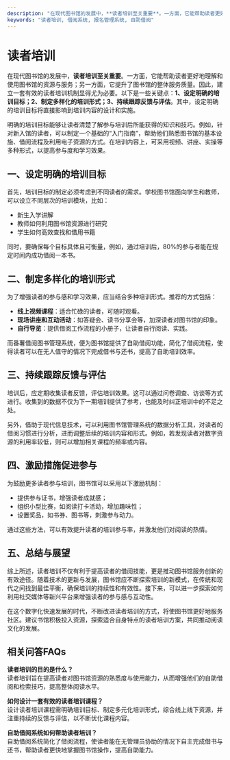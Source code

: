 ```yaml
---
description: "在现代图书馆的发展中，**读者培训至关重要**。一方面，它能帮助读者更好地理解和使用图书馆的资源与服务；另一方面，它提升了图书馆的整体服务质量。因此，建立一套有效的读者培训机制显得尤为必要。以下是一些关键点：**1、设定明确的培训目标；2、制定多样化的培训形式；3、持续跟踪反馈与评估**。其中，设定明确的培训目标将直接影响到培训内容的设计和实施。"
keywords: "读者培训, 借阅系统, 报名管理系统, 自助借阅"
---
```

# 读者培训

在现代图书馆的发展中，**读者培训至关重要**。一方面，它能帮助读者更好地理解和使用图书馆的资源与服务；另一方面，它提升了图书馆的整体服务质量。因此，建立一套有效的读者培训机制显得尤为必要。以下是一些关键点：**1、设定明确的培训目标；2、制定多样化的培训形式；3、持续跟踪反馈与评估**。其中，设定明确的培训目标将直接影响到培训内容的设计和实施。

明确的培训目标能够让读者清楚了解参与培训后所能获得的知识和技巧。例如，针对新入馆的读者，可以制定一个基础的“入门指南”，帮助他们熟悉图书馆的基本设施、借阅流程及利用电子资源的方式。在培训内容上，可采用视频、讲座、实操等多种形式，以提高参与度和学习效果。

## 一、设定明确的培训目标

首先，培训目标的制定必须考虑到不同读者的需求。学校图书馆面向学生和教师，可以设立不同层次的培训模块，比如：

- 新生入学讲解
- 教师如何利用图书馆资源进行研究
- 学生如何高效查找和借用书籍

同时，要确保每个目标具体且可衡量，例如，通过培训后，80%的参与者能在规定时间内成功借阅一本书。

## 二、制定多样化的培训形式

为了增强读者的参与感和学习效果，应当结合多种培训形式。推荐的方式包括：

- **线上视频课程**：适合忙碌的读者，可随时观看。
- **现场讲座和互动活动**：如答疑会、读书分享会等，加深读者对图书馆的印象。
- **自行导览**：提供借阅工作流程的小册子，让读者自行阅读、实践。

而番薯借阅图书管理系统，便为图书馆提供了自助借阅功能，简化了借阅流程，使得读者可以在无人值守的情况下完成借书与还书，提高了自助培训效率。

## 三、持续跟踪反馈与评估

培训后，应定期收集读者反馈，评估培训效果。这可以通过问卷调查、访谈等方式进行。收集到的数据不仅为下一期培训提供了参考，也能及时纠正培训中的不足之处。

另外，借助于现代信息技术，可以利用图书馆管理系统的数据分析工具，对读者的借阅习惯进行分析，进而调整后续的培训内容和形式。例如，若发现读者对数字资源的利用率较低，则可以增加相关课程的频率或内容。

## 四、激励措施促进参与

为鼓励更多读者参与培训，图书馆可以采用以下激励机制：

- 提供参与证书，增强读者成就感；
- 组织小型比赛，如阅读打卡活动，增加趣味性；
- 设置奖品，如书券、图书等，刺激参与动力。

通过这些方法，可以有效提升读者的培训参与率，并激发他们对阅读的热情。

## 五、总结与展望

综上所述，读者培训不仅有利于提高读者的借阅技能，更是推动图书馆服务创新的有效途径。随着技术的更新与发展，图书馆应不断探索培训的新模式，在传统和现代之间找到最佳平衡，确保培训的持续性和有效性。接下来，可以进一步探索如何利用社交媒体等新兴平台来增强读者的参与感与互动性。

在这个数字化快速发展的时代，不断改进读者培训的方式，将使图书馆更好地服务社区。建议书馆积极投入资源，探索适合自身特点的读者培训方案，共同推动阅读文化的发展。

## 相关问答FAQs

**读者培训的目的是什么？**  
读者培训旨在提高读者对图书馆资源的熟悉度与使用能力，从而增强他们的自助借阅和检索技巧，提高整体阅读水平。

**如何设计一套有效的读者培训课程？**  
设计读者培训课程需明确培训目标、制定多元化培训形式，综合线上线下资源，并注重持续的反馈与评估，以不断优化课程内容。

**自助借阅系统如何帮助读者培训？**  
自助借阅系统简化了借阅流程，使读者能在无管理员协助的情况下自主完成借书与还书，帮助读者更快地掌握图书馆操作，提高自助能力。
